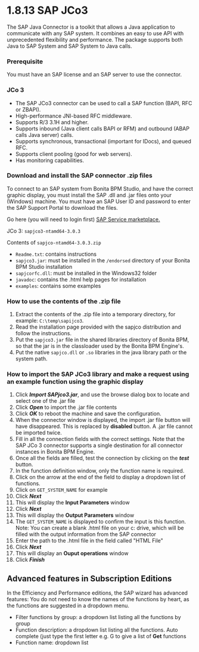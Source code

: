 
1.8.13 SAP JCo3
===============

The SAP Java Connector is a toolkit that allows a Java application to communicate with any SAP system. It combines an easy to use API with unprecedented flexibility and performance.
The package supports both Java to SAP System and SAP System to Java calls.

### Prerequisite

You must have an SAP license and an SAP server to use the connector.

### JCo 3

-   The SAP JCo3 connector can be used to call a SAP function (BAPI, RFC or ZBAPI).
-   High-performance JNI-based RFC middleware.
-   Supports R/3 3.1H and higher.
-   Supports inbound (Java client calls BAPI or RFM) and outbound (ABAP calls Java server) calls.
-   Supports synchronous, transactional (important for IDocs), and queued RFC.
-   Supports client pooling (good for web servers).
-   Has monitoring capabilities.

### Download and install the SAP connector .zip files

To connect to an SAP system from Bonita BPM Studio, and have the correct graphic display, you must install the SAP .dll and .jar files onto your (Windows) machine. You must have an SAP User ID and password to enter the SAP Support Portal to download the files.

Go here (you will need to login first) [SAP Service marketplace.](http://service.sap.com/connectors)

JCo 3: `sapjco3-ntamd64-3.0.3`

Contents of `sapjco-ntamd64-3.0.3.zip`

-   `Readme.txt`: contains instructions
-   `sapjco3.jar`: must be installed in the `/endorsed` directory of your Bonita BPM Studio installation
-   `sapjcorfc.dll`: must be installed in the Windows32 folder
-   `javadoc`: contains the .html help pages for installation
-   `examples`: contains some examples

### How to use the contents of the .zip file

1.  Extract the contents of the .zip file into a temporary directory, for example: `C:\temp\sapijco3`.
2.  Read the installation page provided with the sapjco distribution and follow the instructions.
3.  Put the `sapjco3.jar` file in the shared libraries directory of Bonita BPM, so that the jar is in the classloader used by the Bonita BPM Engine's.
4.  Put the native `sapjco.dll` or `.so` libraries in the java library path or the system path.

### How to import the SAP JCo3 library and make a request using an example function using the graphic display

1.  Click ***Import SAPjco3.jar***, and use the browse dialog box to locate and select one of the .jar file
2.  Click ***Open*** to import the .jar file contents
3.  Click ***OK*** to reboot the machine and save the configuration.
4.  When the connector window is displayed, the import .jar file button will have disappeared. This is replaced by **disabled** button. A .jar file cannot be imported twice.
5.  Fill in all the connection fields with the correct settings. Note that the SAP JCo 3 connector supports a single destination for all connector instances in Bonita BPM Engine.
6.  Once all the fields are filled, test the connection by clicking on the ***test*** button.
7.  In the function definition window, only the function name is required.
8.  Click on the arrow at the end of the field to display a dropdown list of functions.
9.  Click on `GET_SYSTEM_NAME` for example
10. Click ***Next***
11. This will display the **Input Parameters** window
12. Click ***Next***
13. This will display the **Output Parameters** window
14. The `GET_SYSTEM_NAME` is displayed to confirm the input is this function. Note: You can create a blank .html file on your c: drive, which will be filled with the output information from the SAP connector
15. Enter the path to the .html file in the field called "HTML File"
16. Click ***Next***
17. This will display an **Ouput operations** window
18. Click ***Finish***

Advanced features in Subscription Editions
------------------------------------------

In the Efficiency and Performance editions, the SAP wizard has advanced features: You do not need to know the names of the functions by heart, as the functions are suggested in a dropdown menu.

-   Filter functions by group: a dropdown list listing all the functions by group
-   Function description: a dropdown list listing all the functions. Auto complete (just type the first letter e.g. G to give a list of **Get** functions
-   Function name: dropdown list

